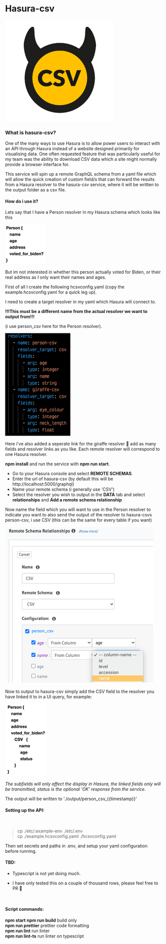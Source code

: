 # Hasura-csv
![Logo](./assets/logo.png)

### What is hasura-csv?

One of the many ways to use Hasura is to allow power users to interact with an API through Hasura instead of a website designed primarily for visualising data. One often requested feature that was particularly useful for my team was the ability to download CSV data which a site might normally provide a browser interface for.

This service will spin up a remote GraphQL schema from a yaml file which will allow the quick creation of custom field/s that can forward the results from a Hasura resolver to the hasura-csv service, where it will be written to the output folder as a csv file.

#### How do i use it?

Lets say that I have a Person resolver in my Hasura schema which looks like this

![query1](./assets/query1.png)

But im not interested in whether this person actually voted for Biden, or their real address as I only want their names and ages.

First of all I create the following hcsvconfig.yaml (copy the example.hcsvconfig.yaml for a quick leg up). 

I need to create a target resolver in my yaml which Hasura will connect to. 

**!!!This must be a different name from the actual resolver we want to output from!!!** 

(i use person_csv here for the Person resolver).

![YamlScreenshot](./assets/yamlScreenshot.png)

Here i've also added a seperate link for the giraffe resolver 🦒 add as many fields and resolver links as you like. Each remote resolver will correspond to one Hasura resolver.

**npm install** and run the service with **npm run start**.

- Go to your Hasura console and select **REMOTE SCHEMAS**. 
- Enter the url of hasura-csv (by default this will be http://localhost:5000/graphql)
- Name your remote schema (i generally use 'CSV')
- Select the resolver you wish to output in the **DATA** tab and select **relationships** and **Add a remote schema relationship**

Now name the field which you will want to use in the Person resolver to indicate you want to also send the output of the resolver to hasura-csvs person-csv, i use CSV (this can be the same for every table if you want)   

![Screenshot](./assets/screenshot.png)

Now to output to hasura-csv simply add the CSV field to the resolver you have linked it to in a UI query, for example:

![query2](./assets/query2.png)


*The subfields will only affect the display in Hasura, the linked fields only will be transmitted, status is the optional 'OK' response from the service.*

The output will be written to './output/person_csv_{{timestamp}}'


#### Setting up the API:   
<br>

>cp ./etc/.example-env ./etc/.env   
>cp ./example.hcsvconfig.yaml ./hcsvconfig.yaml

Then set secrets and paths in .env, and setup your yaml configuration before running.   

#### TBD:
  

- Typescript is not yet doing much. 


- I have only tested this on a couple of thousand rows, please feel free to PR :pray:
<br>

#### Script commands:

**npm start**
**npm run build** build only   
**npm run prettier** prettier code formatting   
**npm run lint** run linter   
**npm run lint-ts** run linter on typescript   
